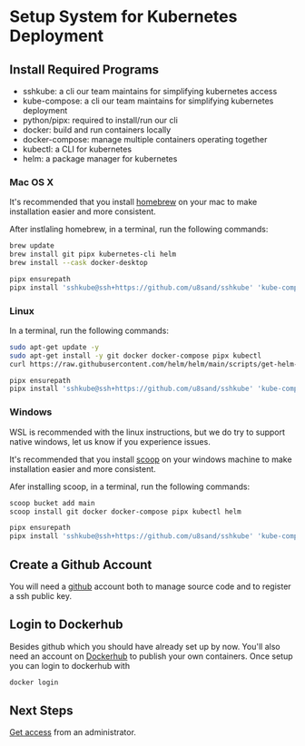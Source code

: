 # Setup System for Kubernetes Deployment

## Install Required Programs
- sshkube: a cli our team maintains for simplifying kubernetes access
- kube-compose: a cli our team maintains for simplifying kubernetes deployment
- python/pipx: required to install/run our cli
- docker: build and run containers locally
- docker-compose: manage multiple containers operating together
- kubectl: a CLI for kubernetes
- helm: a package manager for kubernetes

### Mac OS X
It's recommended that you install [homebrew](https://brew.sh/) on your mac to make installation easier and more consistent.

After instlaling homebrew, in a terminal, run the following commands:

```bash
brew update
brew install git pipx kubernetes-cli helm
brew install --cask docker-desktop

pipx ensurepath
pipx install 'sshkube@ssh+https://github.com/u8sand/sshkube' 'kube-compose@ssh+https://github.com/u8sand/kube-compose'
```

### Linux
In a terminal, run the following commands:

```bash
sudo apt-get update -y
sudo apt-get install -y git docker docker-compose pipx kubectl
curl https://raw.githubusercontent.com/helm/helm/main/scripts/get-helm-3 | bash

pipx ensurepath
pipx install 'sshkube@ssh+https://github.com/u8sand/sshkube' 'kube-compose@ssh+https://github.com/u8sand/kube-compose'
```

### Windows
WSL is recommended with the linux instructions, but we do try to support native windows, let us know if you experience issues.

It's recommended that you install [scoop](https://scoop.sh/) on your windows machine to make installation easier and more consistent.

Afer installing scoop, in a terminal, run the following commands:
```bash
scoop bucket add main
scoop install git docker docker-compose pipx kubectl helm

pipx ensurepath
pipx install 'sshkube@ssh+https://github.com/u8sand/sshkube' 'kube-compose@ssh+https://github.com/u8sand/kube-compose'
```

## Create a Github Account
You will need a [github](https://github.com/) account both to manage source code and to register a ssh public key.

## Login to Dockerhub
Besides github which you should have already set up by now. You'll also need an account on [Dockerhub](https://hub.docker.com/) to publish your own containers. Once setup you can login to dockerhub with

```bash
docker login
```

## Next Steps

[Get access](./20-access.md) from an administrator.
